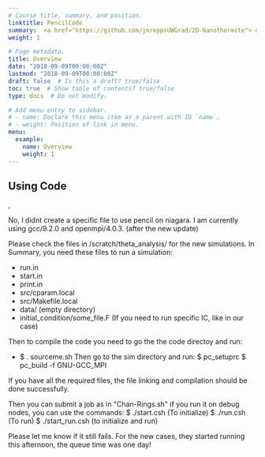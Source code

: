 ```yaml
---
# Course title, summary, and position.
linktitle: PencilCode
summary:  <a href="https://github.com/jmreppsUWGrad/2D-Nanothermite"> downloaded here</a>
weight: 1

# Page metadata.
title: Overview
date: "2018-09-09T00:00:00Z"
lastmod: "2018-09-09T00:00:00Z"
draft: false  # Is this a draft? true/false
toc: true  # Show table of contents? true/false
type: docs  # Do not modify.

# Add menu entry to sidebar.
# - name: Declare this menu item as a parent with ID `name`.
# - weight: Position of link in menu.
menu:
  example:
    name: Overview
    weight: 1
---
```


## Using Code
,

No, I didnt create a specific file to use pencil on niagara.
I am currently using gcc/9.2.0 and openmpi/4.0.3. (after the new update)

Please check the files in /scratch/theta_analysis/ for the new simulations.
In Summary, you need these files to run a simulation:
* run.in
* start.in
* print.in
* src/cparam.local
* src/Makefile.local
* data/ (empty directory)
* initial_condition/some_file.F (If you need to run specific IC, like in our case)

Then to compile the code you need to go the the code directoy and run:
* $ . sourceme.sh
Then go to the sim directory and run:
$ pc_setuprc
$ pc_build -f GNU-GCC_MPI

If you have all the required files, the file linking and compilation should be done successfully.

Then you can submit a job as in "Chan-Rings.sh"
if you run it on debug nodes, you can use the commands:
$ ./start.csh (To initialize)
$ ./run.csh (To run)
$ ./start_run.csh (to initialize and run)

Please let me know if it still fails.
For the new cases, they started running this afternoon, the queue time was one day!
